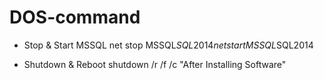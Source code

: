 # DOS-command

* Stop & Start MSSQL
net stop MSSQL$SQL2014
net start MSSQL$SQL2014

* Shutdown & Reboot
shutdown /r /f /c "After Installing Software"
